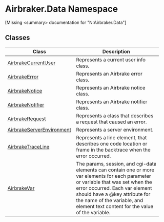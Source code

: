 Airbraker.Data Namespace
========================

[Missing &lt;summary> documentation for "N:Airbraker.Data"]



Classes
-------

Class                          | Description                                                                                                                                                                                                                                                                              
------------------------------ | ---------------------------------------------------------------------------------------------------------------------------------------------------------------------------------------------------------------------------------------------------------------------------------------- 
[AirbrakeCurrentUser][1]       | Represents a current user info class.                                                                                                                                                                                                                                                    
[AirbrakeError][2]             | Represents an Airbrake error class.                                                                                                                                                                                                                                                      
[AirbrakeNotice][3]            | Represents an Airbrake notice class.                                                                                                                                                                                                                                                     
[AirbrakeNotifier][4]          | Represents an Airbrake notifier class.                                                                                                                                                                                                                                                   
[AirbrakeRequest][5]           | Represents a class that describes a request that caused an error.                                                                                                                                                                                                                        
[AirbrakeServerEnvironment][6] | Represents a server environment.                                                                                                                                                                                                                                                         
[AirbrakeTraceLine][7]         | Represents a line element, that describes one code location or frame in the backtrace when the error occurred.                                                                                                                                                                           
[AirbrakeVar][8]               | The params, session, and cgi-data elements can contain one or more var elements for each parameter or variable that was set when the error occurred. Each var element should have a @key attribute for the name of the variable, and element text content for the value of the variable. 

[1]: AirbrakeCurrentUser/README.md
[2]: AirbrakeError/README.md
[3]: AirbrakeNotice/README.md
[4]: AirbrakeNotifier/README.md
[5]: AirbrakeRequest/README.md
[6]: AirbrakeServerEnvironment/README.md
[7]: AirbrakeTraceLine/README.md
[8]: AirbrakeVar/README.md